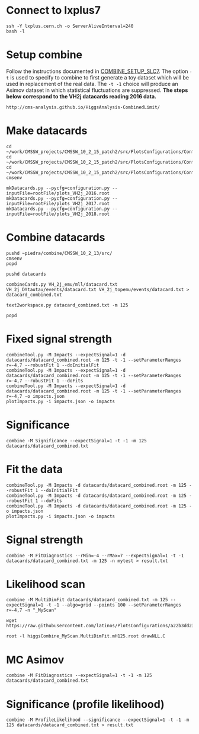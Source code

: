# Connect to lxplus7

    ssh -Y lxplus.cern.ch -o ServerAliveInterval=240
    bash -l
    
    
# Setup combine

Follow the instructions documented in [COMBINE_SETUP_SLC7](https://github.com/piedraj/instructions/blob/master/COMBINE_SETUP_SLC7.md). The option `-t` is used to specify to combine to first generate a toy dataset which will be used in replacement of the real data. The `-t -1` choice will produce an Asimov dataset in which statistical fluctuations are suppressed. **The steps below correspond to the VH2j datacards reading 2016 data.**

    http://cms-analysis.github.io/HiggsAnalysis-CombinedLimit/


# Make datacards

    cd ~/work/CMSSW_projects/CMSSW_10_2_15_patch2/src/PlotsConfigurations/Configurations/VH2j/Full2016_nanoAODv4
    cd ~/work/CMSSW_projects/CMSSW_10_2_15_patch2/src/PlotsConfigurations/Configurations/VH2j/Full2017
    cd ~/work/CMSSW_projects/CMSSW_10_2_15_patch2/src/PlotsConfigurations/Configurations/VH2j/Full2018
    cmsenv

    mkDatacards.py --pycfg=configuration.py --inputFile=rootFile/plots_VH2j_2016.root
    mkDatacards.py --pycfg=configuration.py --inputFile=rootFile/plots_VH2j_2017.root
    mkDatacards.py --pycfg=configuration.py --inputFile=rootFile/plots_VH2j_2018.root


# Combine datacards

    pushd ~piedra/combine/CMSSW_10_2_13/src/
    cmsenv
    popd

    pushd datacards
    
    combineCards.py VH_2j_emu/mll/datacard.txt VH_2j_DYtautau/events/datacard.txt VH_2j_topemu/events/datacard.txt > datacard_combined.txt
    
    text2workspace.py datacard_combined.txt -m 125

    popd


# Fixed signal strength

    combineTool.py -M Impacts --expectSignal=1 -d datacards/datacard_combined.root -m 125 -t -1 --setParameterRanges r=-4,7 --robustFit 1 --doInitialFit
    combineTool.py -M Impacts --expectSignal=1 -d datacards/datacard_combined.root -m 125 -t -1 --setParameterRanges r=-4,7 --robustFit 1 --doFits
    combineTool.py -M Impacts --expectSignal=1 -d datacards/datacard_combined.root -m 125 -t -1 --setParameterRanges r=-4,7 -o impacts.json
    plotImpacts.py -i impacts.json -o impacts


# Significance

    combine -M Significance --expectSignal=1 -t -1 -m 125 datacards/datacard_combined.txt


# Fit the data

    combineTool.py -M Impacts -d datacards/datacard_combined.root -m 125 --robustFit 1 --doInitialFit
    combineTool.py -M Impacts -d datacards/datacard_combined.root -m 125 --robustFit 1 --doFits
    combineTool.py -M Impacts -d datacards/datacard_combined.root -m 125 -o impacts.json
    plotImpacts.py -i impacts.json -o impacts


# Signal strength

    combine -M FitDiagnostics --rMin=-4 --rMax=7 --expectSignal=1 -t -1 datacards/datacard_combined.txt -m 125 -n mytest > result.txt

# Likelihood scan

    combine -M MultiDimFit datacards/datacard_combined.txt -m 125 --expectSignal=1 -t -1 --algo=grid --points 100 --setParameterRanges r=-4,7 -n "_MyScan"

    wget https://raw.githubusercontent.com/latinos/PlotsConfigurations/a22b3dd23e0f6f7ff293ee1fbb41906ee0fbfe43/Configurations/ggH/Moriond/scripts/drawNLL.C

    root -l higgsCombine_MyScan.MultiDimFit.mH125.root drawNLL.C

# MC Asimov

    combine -M FitDiagnostics --expectSignal=1 -t -1 -m 125 datacards/datacard_combined.txt

# Significance (profile likelihood)

    combine -M ProfileLikelihood --significance --expectSignal=1 -t -1 -m 125 datacards/datacard_combined.txt > result.txt
